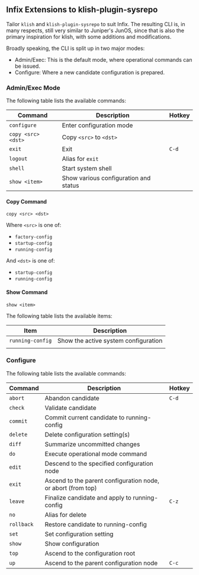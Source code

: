 Infix Extensions to klish-plugin-sysrepo
----------------------------------------

Tailor `klish` and `klish-plugin-sysrepo` to suit Infix. The resulting
CLI is, in many respects, still very similar to Juniper's JunOS, since
that is also the primary inspiration for klish, with some additions
and modifications.

Broadly speaking, the CLI is split up in two major modes:

- Admin/Exec: This is the default mode, where operational commands can
  be issued.
- Configure: Where a new candidate configuration is prepared.


### Admin/Exec Mode

The following table lists the available commands:

| Command            | Description                           | Hotkey |
|--------------------|---------------------------------------|--------|
| `configure`        | Enter configuration mode              |        |
| `copy <src> <dst>` | Copy `<src>` to `<dst>`               |        |
| `exit`             | Exit                                  | `C-d`  |
| `logout`           | Alias for `exit`                      |        |
| `shell`            | Start system shell                    |        |
| `show <item>`      | Show various configuration and status |        |

#### Copy Command

`copy <src> <dst>`

Where `<src>` is one of:
- `factory-config`
- `startup-config`
- `running-config`

And `<dst>` is one of:
- `startup-config`
- `running-config`

#### Show Command

`show <item>`

The following table lists the available items:

| Item             | Description                          |
|------------------|--------------------------------------|
| `running-config` | Show the active system configuration |
|                  |                                      |


### Configure

The following table lists the available commands:

| Command    | Description                                                  | Hotkey |
|------------|--------------------------------------------------------------|--------|
| `abort`    | Abandon candidate                                            | `C-d`  |
| `check`    | Validate candidate                                           |        |
| `commit`   | Commit current candidate to running-config                   |        |
| `delete`   | Delete configuration setting(s)                              |        |
| `diff`     | Summarize uncommitted changes                                |        |
| `do`       | Execute operational mode command                             |        |
| `edit`     | Descend to the specified configuration node                  |        |
| `exit`     | Ascend to the parent configuration node, or abort (from top) |        |
| `leave`    | Finalize candidate and apply to running-config               | `C-z`  |
| `no`       | Alias for delete                                             |        |
| `rollback` | Restore candidate to running-config                          |        |
| `set`      | Set configuration setting                                    |        |
| `show`     | Show configuration                                           |        |
| `top`      | Ascend to the configuration root                             |        |
| `up`       | Ascend to the parent configuration node                      | `C-c`  |
